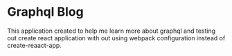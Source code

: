 # Graphql Blog
This application created to help me learn more about graphql and testing out create react application with out using webpack configuration instead of create-reaact-app. 
